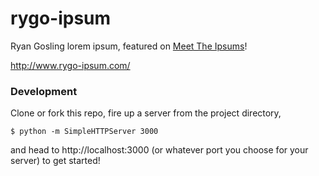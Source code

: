 rygo-ipsum
==========

Ryan Gosling lorem ipsum, featured on [Meet The Ipsums](http://meettheipsums.com/)!

http://www.rygo-ipsum.com/

### Development ###

Clone or fork this repo, fire up a server from the project directory, 

`$ python -m SimpleHTTPServer 3000`

and head to http://localhost:3000 (or whatever port you choose for your server) to get started!
